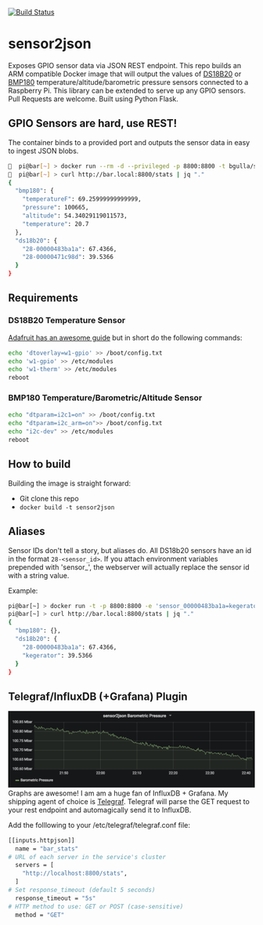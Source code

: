 [![Build Status](https://travis-ci.org/bgulla/sensor2json.svg?branch=master)](https://travis-ci.org/bgulla/sensor2json)

# sensor2json
Exposes GPIO sensor data via JSON REST endpoint. This repo builds an ARM compatible Docker image that will output the values of [DS18B20](https://www.adafruit.com/product/381) or [BMP180](https://www.adafruit.com/product/2652) temperature/altitude/barometric pressure sensors connected to a Raspberry Pi. This library can be extended to serve up any GPIO sensors. Pull Requests are welcome. Built using Python Flask.

## GPIO Sensors are hard, use REST!
The container binds to a provided port and outputs the sensor data in easy to ingest JSON blobs. 

```bash
🍺  pi@bar[~] > docker run --rm -d --privileged -p 8800:8800 -t bgulla/sensor2json
🍺  pi@bar[~] > curl http://bar.local:8800/stats | jq "."
{
  "bmp180": { 
    "temperatureF": 69.25999999999999,
    "pressure": 100665,
    "altitude": 54.34029119011573,
    "temperature": 20.7
  },
  "ds18b20": {
    "28-00000483ba1a": 67.4366,
    "28-00000471c98d": 39.5366
  }
}
```

## Requirements
### DS18B20 Temperature Sensor
[Adafruit has an awesome guide](https://learn.adafruit.com/adafruits-raspberry-pi-lesson-11-ds18b20-temperature-sensing/ds18b20) but in short do the following commands:

```bash
echo 'dtoverlay=w1-gpio' >> /boot/config.txt
echo 'w1-gpio' >> /etc/modules
echo 'w1-therm' >> /etc/modules
reboot
```
### BMP180 Temperature/Barometric/Altitude Sensor
```bash
echo "dtparam=i2c1=on" >> /boot/config.txt
echo "dtparam=i2c_arm=on">> /boot/config.txt
echo "i2c-dev" >> /etc/modules
reboot
```

## How to build
Building the image is straight forward:

* Git clone this repo
* `docker build -t sensor2json`

## Aliases
Sensor IDs don't tell a story, but aliases do. All DS18b20 sensors have an id in the format `28-<sensor_id>`. If you attach environment variables prepended with 'sensor_', the webserver will actually replace the sensor id with a string value.

Example:
```bash
pi@bar[~] > docker run -t -p 8800:8800 -e 'sensor_00000483ba1a=kegerator' --privileged bgulla/sensor2json
pi@bar[~] > curl http://bar.local:8800/stats | jq "."
{
  "bmp180": {},
  "ds18b20": {
    "28-00000483ba1a": 67.4366,
    "kegerator": 39.5366
  }
}

```

## Telegraf/InfluxDB (+Grafana) Plugin
![Grafana is awesome](https://github.com/bgulla/sensor2json/raw/master/img/grafana.png?raw=true)
Graphs are awesome! I am am a huge fan of InfluxDB + Grafana. My shipping agent of choice is [Telegraf](https://github.com/influxdata/telegraf). Telegraf will parse the GET request to your rest endpoint and automagically send it to InfluxDB. 

Add the folllowing to your /etc/telegraf/telegraf.conf file:

```bash
[[inputs.httpjson]]
  name = "bar_stats"
# URL of each server in the service's cluster
  servers = [
    "http://localhost:8800/stats",
  ]
# Set response_timeout (default 5 seconds)
  response_timeout = "5s"
# HTTP method to use: GET or POST (case-sensitive)
  method = "GET"
```
